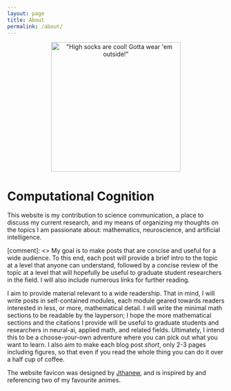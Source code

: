```yaml
---
layout: page
title: About
permalink: /about/
---
```




<p style="text-align:center;"><img src="https://zek3r.github.io/assets/cc_jthanew.png" title="&quot;High socks are cool! Gotta wear 'em outside!&quot;" width="300"/></p>

# Computational Cognition

This website is my contribution to science communication, a place to discuss my current research, and my means of organizing my thoughts on the topics I am passionate about: mathematics, neuroscience, and artificial intelligence. 

[comment]: <> My goal is to make posts that are concise and useful for a wide audience. To this end, each post will provide a brief intro to the topic at a level that anyone can understand, followed by a concise review of the topic at a level that will hopefully be useful to graduate student researchers in the field. I will also include numerous links for further reading.

I aim to provide material relevant to a wide readership. That in mind, I will write posts in self-contained modules, each module geared towards readers interested in less, or more, mathematical detail. I will write the minimal math sections to be readable by the layperson; I hope the more mathematical sections and the citations I provide will be useful to graduate students and researchers in neural-ai, applied math, and related fields. Ultimately, I intend this to be a choose-your-own adventure where you can pick out what you want to learn. I also aim to make each blog post *short*, only 2-3 pages including figures, so that even if you read the whole thing you can do it over a half cup of coffee.


The website favicon was designed by <a href="https://www.jthanew.com/">Jthanew</a>, and is inspired by and referencing two of my favourite animes.
